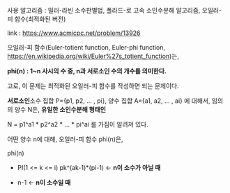사용 알고리즘 : 밀러-라빈 소수판별법, 폴라드-로 고속 소인수분해 알고리즘, 오일러-피 함수(최적화된 버전)

link : https://www.acmicpc.net/problem/13926

오일러-피 함수(Euler-totient function, Euler-phi function, https://en.wikipedia.org/wiki/Euler%27s_totient_function)는, 

**phi(n) : 1~n 사시의 수 중, n과 서로소인 수의 개수를 의미한다.**

고로, 이 문제는 최적화된 오일러-피 함수를 작성하면 되는 문제이다. 

**서로소인**소수 집합 P={p1, p2, ... , pi}, 양수 집합 A={a1, a2, ... , ai} 에 대해서, 임의의 양수 N은, **유일한 소인수분해 형태인**

N = p1^a1 * p2^a2 * ... * pi^ai 를 가짐이 알려져 있다. 

어떤 양수 n에 대해, 오일러-피 함수 phi(n)은, 

phi(n) 

- PI(1 <= k <= i) pk^(ak-1)*(pi-1)  <- **n이 소수가 아닐 때**

- n-1  <- **n이 소수일 때**

